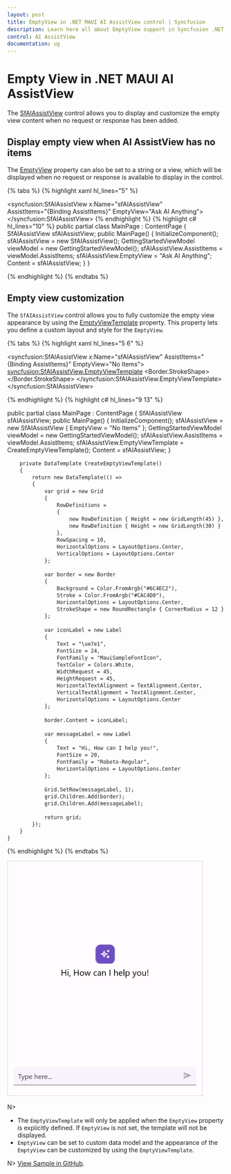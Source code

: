 ```yaml
---
layout: post
title: EmptyView in .NET MAUI AI AssistView control | Syncfusion
description: Learn here all about EmptyView support in Syncfusion .NET MAUI AI AssistView (SfAIAssistView) control and more.
control: AI AssistView
documentation: ug
---
```


# Empty View in .NET MAUI AI AssistView

The [SfAIAssistView](https://help.syncfusion.com/cr/maui/Syncfusion.Maui.AIAssistView.html) control allows you to display and customize the empty view content when no request or response has been added.

## Display empty view when AI AssistView has no items

The [EmptyView](https://help.syncfusion.com/cr/maui/Syncfusion.Maui.AIAssistView.SfAIAssistView.html#Syncfusion_Maui_AIAssistView_SfAIAssistView_EmptyView) property can also be set to a string or a view, which will be displayed when no request or response is available to display in the control.

{% tabs %}
{% highlight xaml hl_lines="5" %}
<ContentPage xmlns:syncfusion="clr-namespace:Syncfusion.Maui.AIAssistView;assembly=Syncfusion.Maui.AIAssistView">

   <syncfusion:SfAIAssistView x:Name="sfAIAssistView"  
                              AssistItems="{Binding AssistItems}"
                              EmptyView="Ask AI Anything">
    </syncfusion:SfAIAssistView>
</ContentPage>
{% endhighlight %}
{% highlight c# hl_lines="10" %}
public partial class MainPage : ContentPage
{
    SfAIAssistView sfAIAssistView;
    public MainPage()
    { 
        InitializeComponent();
        sfAIAssistView = new SfAIAssistView();
        GettingStartedViewModel viewModel = new GettingStartedViewModel();
        sfAIAssistView.AssistItems = viewModel.AssistItems;
        sfAIAssistView.EmptyView = "Ask AI Anything";
        Content = sfAIAssistView;
   }
}

{% endhighlight %}
{% endtabs %}

## Empty view customization

The `SfAIAssistView` control allows you to fully customize the empty view appearance by using the [EmptyViewTemplate](https://help.syncfusion.com/cr/maui/Syncfusion.Maui.AIAssistView.SfAIAssistView.html#Syncfusion_Maui_AIAssistView_SfAIAssistView_EmptyViewTemplate) property. This property lets you define a custom layout and style for the `EmptyView`.

{% tabs %}
{% highlight xaml hl_lines="5 6" %}

<ContentPage xmlns:syncfusion="clr-namespace:Syncfusion.Maui.AIAssistView;assembly=Syncfusion.Maui.AIAssistView">

 <syncfusion:SfAIAssistView x:Name="sfAIAssistView" 
                         AssistItems="{Binding AssistItems}"
                         EmptyView="No Items">
     <syncfusion:SfAIAssistView.EmptyViewTemplate>
         <DataTemplate>
             <Grid RowDefinitions="45,30" 
                   RowSpacing="10"
                   HorizontalOptions="Center"
                   VerticalOptions="Center">
                <Border Background="#6C4EC2" 
                         Stroke="#CAC4D0"  
                         HorizontalOptions="Center" >
                    <Border.StrokeShape>
                         <RoundRectangle CornerRadius="12"/>
                    </Border.StrokeShape>
                       <Label Text="&#xe7e1;"
                              FontSize="24"
                              HorizontalTextAlignment="Center" VerticalTextAlignment="Center" FontFamily="MauiSampleFontIcon" 
                              TextColor="White"
                              HeightRequest="45" WidthRequest="45" HorizontalOptions="Center" />
                 </Border>
                 <Label Text="Hi, How can I help you!" 
                        HorizontalOptions="Center" Grid.Row="1" FontFamily="Roboto-Regular" 
                        FontSize="20"/>
             </Grid>
         </DataTemplate>
     </syncfusion:SfAIAssistView.EmptyViewTemplate>
 </syncfusion:SfAIAssistView>
</ContentPage>

{% endhighlight %}
{% highlight c# hl_lines="9 13" %}

   public partial class MainPage : ContentPage
   {
        SfAIAssistView sfAIAssistView;
        public MainPage()
        {
            InitializeComponent();
            sfAIAssistView = new SfAIAssistView
            {
                EmptyView = "No Items"
            };
            GettingStartedViewModel viewModel = new GettingStartedViewModel();
            sfAIAssistView.AssistItems = viewModel.AssistItems;
            sfAIAssistView.EmptyViewTemplate = CreateEmptyViewTemplate();
            Content = sfAIAssistView;
        }

        private DataTemplate CreateEmptyViewTemplate()
        {
            return new DataTemplate(() =>
            {
                var grid = new Grid
                {
                    RowDefinitions =
                    {
                        new RowDefinition { Height = new GridLength(45) },
                        new RowDefinition { Height = new GridLength(30) }
                    },
                    RowSpacing = 10,
                    HorizontalOptions = LayoutOptions.Center,
                    VerticalOptions = LayoutOptions.Center
                };

                var border = new Border
                {
                    Background = Color.FromArgb("#6C4EC2"),
                    Stroke = Color.FromArgb("#CAC4D0"),
                    HorizontalOptions = LayoutOptions.Center,
                    StrokeShape = new RoundRectangle { CornerRadius = 12 }
                };

                var iconLabel = new Label
                {
                    Text = "\ue7e1", 
                    FontSize = 24,
                    FontFamily = "MauiSampleFontIcon",  
                    TextColor = Colors.White,
                    WidthRequest = 45,
                    HeightRequest = 45,
                    HorizontalTextAlignment = TextAlignment.Center,
                    VerticalTextAlignment = TextAlignment.Center,
                    HorizontalOptions = LayoutOptions.Center
                };

                border.Content = iconLabel;

                var messageLabel = new Label
                {
                    Text = "Hi, How can I help you!",
                    FontSize = 20,
                    FontFamily = "Roboto-Regular", 
                    HorizontalOptions = LayoutOptions.Center
                };

                Grid.SetRow(messageLabel, 1);
                grid.Children.Add(border);
                grid.Children.Add(messageLabel);

                return grid;
            });
        }
    }

{% endhighlight %}
{% endtabs %}


![EmptyView customization in .NET MAUI AI AssistView](Images/maui-aiassistview-emptyview-customization.png)

N>
* The `EmptyViewTemplate` will only be applied when the `EmptyView` property is explicitly defined. If `EmptyView` is not set, the template will not be displayed.
* `EmptyView` can be set to custom data model and the appearance of the `EmptyView` can be customized by using the `EmptyViewTemplate`.

N> [View Sample in GitHub](https://github.com/SyncfusionExamples/how-to-display-empty-view-when-.net-maui-aiassistview-has-no-data).
